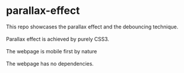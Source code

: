# parallax-effect
This repo showcases the parallax effect and the debouncing technique. <br/><br/>
Parallax effect is achieved by purely CSS3. <br/><br/>
The webpage is mobile first by nature<br/><br/>
The webpage has no dependencies.
